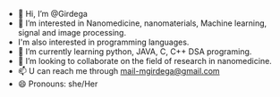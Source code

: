 - 👋 Hi, I’m @Girdega
- 👀 I’m interested in Nanomedicine, nanomaterials, Machine learning, signal and image processing.
- I'm also interested in programming languages.
- 🌱 I’m currently learning python, JAVA, C, C++ DSA programing. 
- 💞️ I’m looking to collaborate on the field of research in nanomedicine.
- 📫 U can reach me through mail-mgirdega@gmail.com
- 😄 Pronouns: she/Her


<!---
Girdega/Girdega is a ✨ special ✨ repository because its `README.md` (this file) appears on your GitHub profile.
You can click the Preview link to take a look at your changes.
--->
